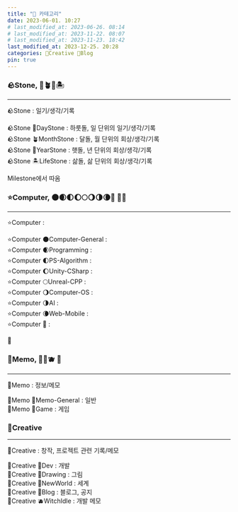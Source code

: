 ```yaml
---
title: "📘 카테고리"
date: 2023-06-01. 10:27
# last_modified_at: 2023-06-26. 08:14
# last_modified_at: 2023-11-22. 08:07
# last_modified_at: 2023-11-23. 18:42
last_modified_at: 2023-12-25. 20:28
categories: 🔖Creative 📘Blog
pin: true
---
```


### 🪨Stone, 🌱🪴🌴🏝️

---

🪨Stone : 일기/생각/기록  

🪨Stone 🌱DayStone : 하룻돌, 일 단위의 일기/생각/기록  
🪨Stone 🪴MonthStone : 달돌, 월 단위의 회상/생각/기록  
🪨Stone 🌴YearStone : 햇돌, 년 단위의 회상/생각/기록  
🪨Stone 🏝️LifeStone : 삶돌, 삶 단위의 회상/생각/기록  

Milestone에서 따옴  

### ⭐Computer, 🌑🌒🌓🌔🌕🌖🌗🌘🌚 💫🫧

---

⭐Computer :  

⭐Computer 🌑Computer-General :  
⭐Computer 🌒Programming :  
⭐Computer 🌓PS-Algorithm :  
⭐Computer 🌔Unity-CSharp :  
⭐Computer 🌕Unreal-CPP :  
⭐Computer 🌖Computer-OS :  
⭐Computer 🌗AI :  
⭐Computer 🌘Web-Mobile :  
⭐Computer 🌚 :  

💫  

### 🌳Memo, 🥑🍋🫐 🧃

---

🌳Memo : 정보/메모  

🌳Memo 🥑Memo-General : 일반  
🌳Memo 🍋Game : 게임  

### 🔖Creative

---

🔖Creative : 창작, 프로젝트 관련 기록/메모

🔖Creative 📕Dev : 개발  
🔖Creative 📙Drawing : 그림  
🔖Creative 📗NewWorld : 세계  
🔖Creative 📘Blog : 블로그, 공지  
🔖Creative 🫐WitchIdle : 개발 메모  
